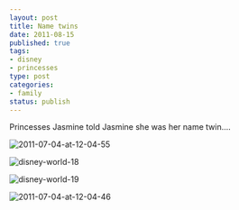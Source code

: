 ```yaml
--- 
layout: post
title: Name twins
date: 2011-08-15
published: true
tags: 
- disney
- princesses
type: post
categories: 
- family
status: publish
---
```

Princesses Jasmine told Jasmine she was her name twin....

![2011-07-04-at-12-04-55](http://media.eick.us/2011/08/2011-07-04-at-12-04-55.jpg)

![disney-world-18](http://media.eick.us/2011/08/2011-07-04-at-12-04-53.jpg)

![disney-world-19](http://media.eick.us/2011/08/2011-07-04-at-12-04-46-1.jpg)

![2011-07-04-at-12-04-46](http://media.eick.us/2011/08/2011-07-04-at-12-04-46.jpg)
